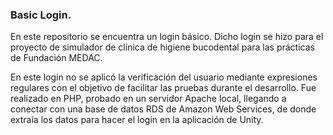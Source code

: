 ### Basic Login.
En este repositorio se encuentra un login básico. 
Dicho login se hizo para el proyecto de simulador de clínica de higiene bucodental para las prácticas de Fundación MEDAC.

En este login no se aplicó la verificación del usuario mediante expresiones regulares con el objetivo de facilitar las pruebas durante el desarrollo.
Fue realizado en PHP, probado en un servidor Apache local, llegando a conectar con una base de datos RDS de Amazon Web Services, de donde extraía los datos para hacer el login en la aplicación de Unity.
